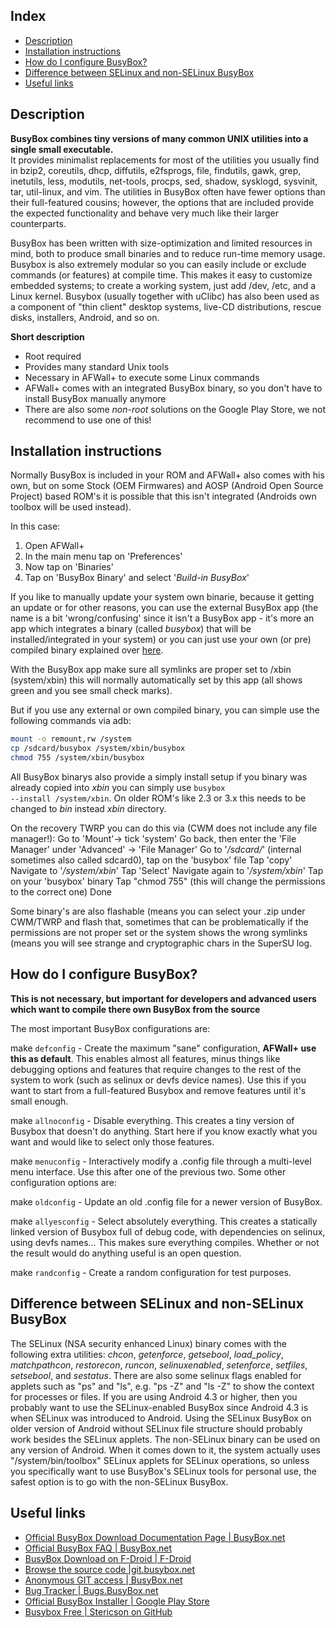 Index
-----

* [Description](#description)
* [Installation instructions](#install-instructions)
* [How do I configure BusyBox?](#config-busybox)
* [Difference between SELinux and non-SELinux BusyBox](#difference-between-selinux-and-non-selinux-busybox)
* [Useful links](#useful-links)

Description
-----------

**BusyBox combines tiny versions of many common UNIX utilities into a single small executable.**  
It provides minimalist replacements for most of the utilities you usually find in bzip2, coreutils, dhcp, diffutils, e2fsprogs, file, findutils, gawk, grep, inetutils, less, modutils, net-tools, procps, sed, shadow, sysklogd, sysvinit, tar, util-linux, and vim.  The utilities in BusyBox often have fewer options than their full-featured cousins; however, the options that are included provide the expected functionality and behave very much like their larger counterparts.

BusyBox has been written with size-optimization and limited resources in mind, both to produce small binaries and to reduce run-time memory usage. Busybox is also extremely modular so you can easily include or exclude commands (or features) at compile time.  This makes it easy to customize embedded systems; to create a working system, just add /dev, /etc, and a Linux kernel. Busybox (usually together with uClibc) has also been used as a component of "thin client" desktop systems, live-CD distributions, rescue disks, installers, Android, and so on.

__Short description__
* Root required
* Provides many standard Unix tools
* Necessary in AFWall+ to execute some Linux commands
* AFWall+ comes with an integrated BusyBox binary, so you don't have to install BusyBox manually anymore
* There are also some _non-root_ solutions on the Google Play Store, we not recommend to use one of this!

Installation instructions
---------------------------

Normally BusyBox is included in your ROM and AFWall+ also comes with his own, but on some Stock (OEM Firmwares) and AOSP (Android Open Source Project) based ROM's it is possible that this isn't integrated (Androids own toolbox will be used instead). 

In this case:
1) Open AFWall+ 
2) In the main menu tap on 'Preferences'
3) Now tap on 'Binaries' 
4) Tap on 'BusyBox Binary' and select '_Build-in BusyBox_'

If you like to manually update your system own binarie, because it getting an update or for other reasons, you can use the external BusyBox app (the name is a bit 'wrong/confusing' since it isn't a BusyBox app - it's more an app which integrates a binary (called _busybox_) that will be installed/integrated in your system) or you can just use your own (or pre) compiled binary explained over [here](https://github.com/ukanth/afwall/wiki/HOWTO-Compiling-busybox).

With the BusyBox app make sure all symlinks are proper set to /xbin (system/xbin) this will normally automatically set by this app (all shows green and you see small check marks).

But if you use any external or own compiled binary, you can simple use the following commands via adb:
```bash
mount -o remount,rw /system
cp /sdcard/busybox /system/xbin/busybox
chmod 755 /system/xbin/busybox
```

All BusyBox binarys also provide a simply install setup if you binary was already copied into _xbin_ you can simply use <code>busybox --install /system/xbin</code>. On older ROM's like 2.3 or 3.x this needs to be changed to _bin_ instead _xbin_ directory.

On the recovery TWRP you can do this via (CWM does not include any file manager!):
Go to 'Mount'-> tick 'system'
Go back, then enter the 'File Manager' under 'Advanced' -> 'File Manager'
Go to '_/sdcard/_' (internal sometimes also called sdcard0), tap on the 'busybox' file 
Tap 'copy'
Navigate to '_/system/xbin_'
Tap 'Select'
Navigate again to '_/system/xbin_'
Tap on your 'busybox' binary
Tap "chmod 755" (this will change the permissions to the correct one)
Done

Some binary's are also flashable (means you can select your .zip under CWM/TWRP and flash that, sometimes that can be problematically if the permissions are not proper set or the system shows the wrong symlinks (means you will see strange and cryptographic chars in the SuperSU log. 

How do I configure BusyBox?
---------------------------

**This is not necessary, but important for developers and advanced users which want to compile there own BusyBox from the source**

The most important BusyBox configurations are:

make <code>defconfig</code> - Create the maximum "sane" configuration, **AFWall+ use this as default**. This enables almost all features, minus things like debugging options and features that require changes to the rest of the system to work (such as selinux or devfs device names). Use this if you want to start from a full-featured Busybox and remove features until it's small enough.

make <code>allnoconfig</code> - Disable everything. This creates a tiny version of Busybox that doesn't do anything. Start here if you know exactly what you want and would like to select only those features.

make <code>menuconfig</code> - Interactively modify a .config file through a multi-level menu interface. Use this after one of the previous two.
Some other configuration options are:

make <code>oldconfig</code> - Update an old .config file for a newer version of BusyBox.

make <code>allyesconfig</code> - Select absolutely everything. This creates a statically linked version of Busybox full of debug code, with dependencies on selinux, using devfs names... This makes sure everything compiles. Whether or not the result would do anything useful is an open question.

make <code>randconfig</code> - Create a random configuration for test purposes.


Difference between SELinux and non-SELinux BusyBox
-------------

The SELinux (NSA security enhanced Linux) binary comes with the following extra utilities: _chcon_, _getenforce_, _getsebool_, _load_policy_, _matchpathcon_, _restorecon_, _runcon_, _selinuxenabled_, _setenforce_, _setfiles_, _setsebool_, and _sestatus_. There are also some selinux flags enabled for applets such as "ps" and "ls", e.g. "ps -Z" and "ls -Z" to show the context for processes or files. If you are using Android 4.3 or higher, then you probably want to use the SELinux-enabled BusyBox since Android 4.3 is when SELinux was introduced to Android. Using the SELinux BusyBox on older version of Android without SELinux file structure should probably work besides the SELinux applets. The non-SELinux binary can be used on any version of Android. When it comes down to it, the system actually uses "/system/bin/toolbox" SELinux applets for SELinux operations, so unless you specifically want to use BusyBox's SELinux tools for personal use, the safest option is to go with the non-SELinux BusyBox. 

Useful links
-------------

* [Official BusyBox Download Documentation Page | BusyBox.net](http://busybox.net/downloads/)
* [Official BusyBox FAQ | BusyBox.net](http://www.busybox.net/FAQ.html)
* [BusyBox Download on F-Droid | F-Droid](https://f-droid.org/wiki/page/stericson.busybox)
* [Browse the source code |git.busybox.net](http://git.busybox.net/busybox/)
* [Anonymous GIT access | BusyBox.net](http://www.busybox.net/source.html)
* [Bug Tracker | Bugs.BusyBox.net](https://bugs.busybox.net)
* [Official BusyBox Installer | Google Play Store](https://play.google.com/store/apps/details?id=com.jrummy.busybox.installer)
* [Busybox Free | Stericson on GitHub](https://github.com/Stericson/busybox-free)